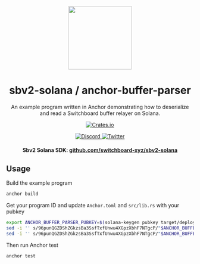 <div align="center">
  <a href="#">
    <img height="170" src="https://github.com/switchboard-xyz/sbv2-core/raw/main/website/static/img/icons/switchboard/avatar.svg" />
  </a>

  <h1>sbv2-solana / anchor-buffer-parser</h1>

  <p>An example program written in Anchor demonstrating how to deserialize and read a Switchboard buffer relayer on Solana.</p>

  <p>
	<a href="https://crates.io/crates/switchboard-v2">
      <img alt="Crates.io" src="https://img.shields.io/crates/v/switchboard-v2?label=switchboard-v2&logo=rust">
    </a>
  </p>

  <p>
    <a href="https://discord.gg/switchboardxyz">
      <img alt="Discord" src="https://img.shields.io/discord/841525135311634443?color=blueviolet&logo=discord&logoColor=white">
    </a>
    <a href="https://twitter.com/switchboardxyz">
      <img alt="Twitter" src="https://img.shields.io/twitter/follow/switchboardxyz?label=Follow+Switchboard" />
    </a>
  </p>

  <h4>
    <strong>Sbv2 Solana SDK: </strong><a href="https://github.com/switchboard-xyz/sbv2-solana">github.com/switchboard-xyz/sbv2-solana</a>
  </h4>
</div>

## Usage

Build the example program

```bash
anchor build
```

Get your program ID and update `Anchor.toml` and `src/lib.rs` with your pubkey

```bash
export ANCHOR_BUFFER_PARSER_PUBKEY=$(solana-keygen pubkey target/deploy/anchor_buffer_parser-keypair.json)
sed -i '' s/96punQGZDShZGkzsBa3SsfTxfUnwu4XGpzXbhF7NTgcP/"$ANCHOR_BUFFER_PARSER_PUBKEY"/g Anchor.toml
sed -i '' s/96punQGZDShZGkzsBa3SsfTxfUnwu4XGpzXbhF7NTgcP/"$ANCHOR_BUFFER_PARSER_PUBKEY"/g src/lib.rs
```

Then run Anchor test

```bash
anchor test
```
